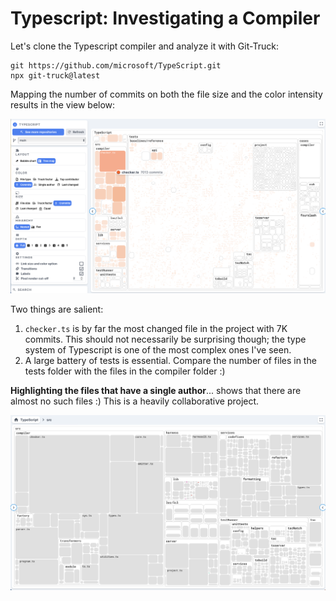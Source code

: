 # Typescript: Investigating a Compiler


Let's clone the Typescript compiler and analyze it with Git-Truck: 

```
git https://github.com/microsoft/TypeScript.git
npx git-truck@latest
```

Mapping the number of commits on both the file size and the color intensity results in the view below: 

![](img/typescript.png)

Two things are salient: 
1. `checker.ts` is by far the most changed file in the project with 7K commits. This should not necessarily be surprising though; the type system of Typescript is one of the most complex ones I've seen.  
2. A large battery of tests is essential. Compare the number of files in the tests folder with the files in the compiler folder :)

**Highlighting the files that have a single author**... shows that there are almost no such files :) This is a heavily collaborative project. 

![](../../docs/assets/Pasted%20image%2020240222134648.png)


